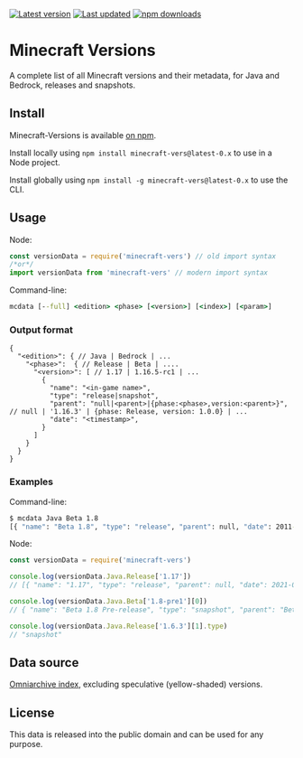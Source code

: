 [![Latest version](https://img.shields.io/github/v/release/Nixinova/Minecraft-Versions?label=latest%20version&style=flat-square)](https://github.com/Nixinova/Minecraft-Versions/releases)
[![Last updated](https://img.shields.io/github/release-date/Nixinova/Minecraft-Versions?label=updated&style=flat-square)](https://github.com/Nixinova/Minecraft-Versions/releases)
[![npm downloads](https://img.shields.io/npm/dt/minecraft-vers?logo=npm)](https://www.npmjs.com/package/minecraft-vers)

# Minecraft Versions

A complete list of all Minecraft versions and their metadata, for Java and Bedrock, releases and snapshots.

## Install

Minecraft-Versions is available [on npm](https://npmjs.com/package/minecraft-vers).

Install locally using `npm install minecraft-vers@latest-0.x` to use in a Node project.

Install globally using `npm install -g minecraft-vers@latest-0.x` to use the CLI.

## Usage

Node:

```js
const versionData = require('minecraft-vers') // old import syntax
/*or*/
import versionData from 'minecraft-vers' // modern import syntax
```

Command-line:

```cmd
mcdata [--full] <edition> <phase> [<version>] [<index>] [<param>]
```

### Output format

```jsonc
{
  "<edition>": { // Java | Bedrock | ...
    "<phase>":  { // Release | Beta | ....
      "<version>": [ // 1.17 | 1.16.5-rc1 | ...
        {
          "name": "<in-game name>",
          "type": "release|snapshot",
          "parent": "null|<parent>|{phase:<phase>,version:<parent>}", // null | '1.16.3' | {phase: Release, version: 1.0.0} | ...
          "date": "<timestamp>",
        }
      ]
    }
  }
}
```

### Examples

Command-line:

```cmd
$ mcdata Java Beta 1.8
[{ "name": "Beta 1.8", "type": "release", "parent": null, "date": 2011-09-14 }]
```

Node:

```js
const versionData = require('minecraft-vers')

console.log(versionData.Java.Release['1.17'])
// [{ "name": "1.17", "type": "release", "parent": null, "date": 2021-06-08 }]

console.log(versionData.Java.Beta['1.8-pre1'][0])
// { "name": "Beta 1.8 Pre-release", "type": "snapshot", "parent": "Beta 1.8", "date": 2011-09-08 }

console.log(versionData.Java.Release['1.6.3'][1].type)
// "snapshot"
```

## Data source

[Omniarchive index](https://docs.google.com/spreadsheets/d/1OCxMNQLeZJi4BlKKwHx2OlzktKiLEwFXnmCrSdAFwYQ/htmlview), excluding speculative (yellow-shaded) versions.

## License

This data is released into the public domain and can be used for any purpose.
